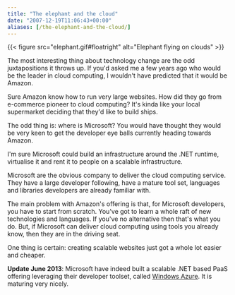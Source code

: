 ```yaml
---
title: "The elephant and the cloud"
date: "2007-12-19T11:06:43+00:00"
aliases: [/the-elephant-and-the-cloud/]
---
```


{{< figure src="elephant.gif#floatright" alt="Elephant flying on clouds" >}}

The most interesting thing about technology change are the odd juxtapositions it throws up. If you'd asked me a few years ago who would be the leader in cloud computing, I wouldn't have predicted that it would be Amazon.

Sure Amazon know how to run very large websites. How did they go from e-commerce pioneer to cloud computing? It's kinda like your local supermarket deciding that they'd like to build ships.

The odd thing is: where is Microsoft? You would have thought they would be very keen to get the developer eye balls currently heading towards Amazon.

I'm sure Microsoft could build an infrastructure around the .NET runtime, virtualise it and rent it to people on a scalable infrastructure.

Microsoft are the obvious company to deliver the cloud computing service. They have a large developer following, have a mature tool set, languages and libraries developers are already familiar with.

The main problem with Amazon's offering is that, for Microsoft developers, you have to start from scratch. You've got to learn a whole raft of new technologies and languages. If you've no alternative then that's what you do. But, if Microsoft can deliver cloud computing using tools you already know, then they are in the driving seat.

One thing is certain: creating scalable websites just got a whole lot easier and cheaper.

**Update June 2013**: Microsoft have indeed built a scalable .NET based PaaS offering leveraging their developer toolset, called [Windows Azure](http://www.windowsazure.com/). It is maturing very nicely.
